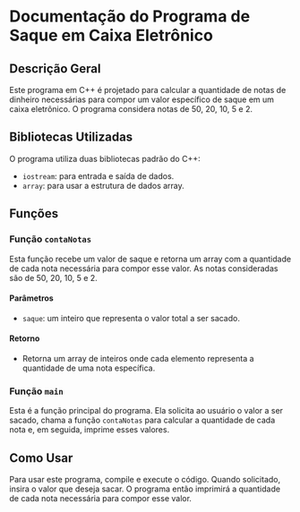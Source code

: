 
# Documentação do Programa de Saque em Caixa Eletrônico

## Descrição Geral
Este programa em C++ é projetado para calcular a quantidade de notas de dinheiro necessárias para compor um valor específico de saque em um caixa eletrônico. O programa considera notas de 50, 20, 10, 5 e 2.

## Bibliotecas Utilizadas
O programa utiliza duas bibliotecas padrão do C++:
- `iostream`: para entrada e saída de dados.
- `array`: para usar a estrutura de dados array.

## Funções

### Função `contaNotas`
Esta função recebe um valor de saque e retorna um array com a quantidade de cada nota necessária para compor esse valor. As notas consideradas são de 50, 20, 10, 5 e 2.

#### Parâmetros
- `saque`: um inteiro que representa o valor total a ser sacado.

#### Retorno
- Retorna um array de inteiros onde cada elemento representa a quantidade de uma nota específica.

### Função `main`
Esta é a função principal do programa. Ela solicita ao usuário o valor a ser sacado, chama a função `contaNotas` para calcular a quantidade de cada nota e, em seguida, imprime esses valores.

## Como Usar
Para usar este programa, compile e execute o código. Quando solicitado, insira o valor que deseja sacar. O programa então imprimirá a quantidade de cada nota necessária para compor esse valor.
